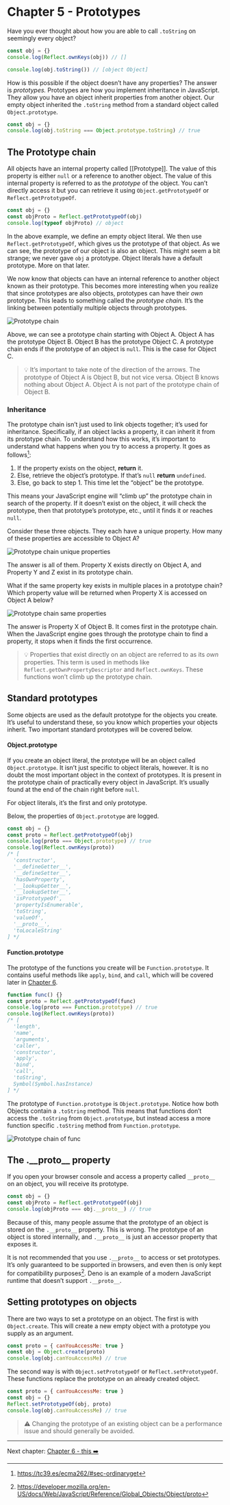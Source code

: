 # Chapter 5 - Prototypes

Have you ever thought about how you are able to call `.toString` on seemingly every object? 

```js
const obj = {}
console.log(Reflect.ownKeys(obj)) // []

console.log(obj.toString()) // [object Object]
```

How is this possible if the object doesn’t have any properties? The answer is *prototypes.* Prototypes are how you implement inheritance in JavaScript. They allow you have an object inherit properties from another object. Our empty object inherited the `.toString` method from a standard object called `Object.prototype`.

```js
const obj = {}
console.log(obj.toString === Object.prototype.toString) // true
```

## The Prototype chain

All objects have an internal property called [[Prototype]]. The value of this property is either `null` or a reference to another object. The value of this internal property is referred to as the *prototype* of the object. You can’t directly access it but you can retrieve it using `Object.getPrototypeOf` or `Reflect.getPrototypeOf`.

```js
const obj = {}
const objProto = Reflect.getPrototypeOf(obj)
console.log(typeof objProto) // object
```

In the above example, we define an empty object literal. We then use `Reflect.getPrototypeOf`, which gives us the prototype of that object. As we can see, the prototype of our object is also an object. This might seem a bit strange; we never gave `obj` a prototype. Object literals have a default prototype. More on that later. 

We now know that objects can have an internal reference to another object known as their prototype. This becomes more interesting when you realize that since prototypes are also objects, prototypes can have their *own* prototype. This leads to something called the *prototype chain.* It’s the linking between potentially multiple objects through prototypes.

![Prototype chain](../images/prototype-chain.png)

Above, we can see a prototype chain starting with Object A. Object A has the prototype Object B. Object B has the prototype Object C. A prototype chain ends if the prototype of an object is `null`. This is the case for Object C.

>💡 It’s important to take note of the direction of the arrows. The prototype of Object A is Object B, but not vice versa. Object B knows nothing about Object A. Object A is not part of the prototype chain of Object B.
>

### Inheritance

The prototype chain isn’t just used to link objects together; it’s used for inheritance. Specifically, if an object lacks a property, it can inherit it from its prototype chain. To understand how this works, it’s important to understand what happens when you try to access a property. It goes as follows[^get]:

1. If the property exists on the object, **return** it.
2. Else, retrieve the object’s prototype. If that’s `null` **return** `undefined`.
3. Else, go back to step 1. This time let the “object” be the prototype.

This means your JavaScript engine will “climb up” the prototype chain in search of the property. If it doesn’t exist on the object, it will check the prototype, then that prototype’s prototype, etc., until it finds it or reaches `null`. 

Consider these three objects. They each have a unique property. How many of these properties are accessible to Object A?

![Prototype chain unique properties](../images/prototype-unique.png)

The answer is all of them. Property X exists directly on Object A, and Property Y and Z exist in its prototype chain.

What if the same property key exists in multiple places in a prototype chain? Which property value will be returned when Property X is accessed on Object A below?

![Prototype chain same properties](../images/prototype-same.png)

The answer is Property X of Object B. It comes first in the prototype chain. When the JavaScript engine goes through the prototype chain to find a property, it stops when it finds the first occurrence.

>💡 Properties that exist directly on an object are referred to as its *own* properties. This term is used in methods like `Reflect.getOwnPropertyDescriptor` and `Reflect.ownKeys`. These functions won’t climb up the prototype chain.
>

## Standard prototypes

Some objects are used as the default prototype for the objects you create. It’s useful to understand these, so you know which properties your objects inherit. Two important standard prototypes will be covered below.

#### Object.prototype

If you create an object literal, the prototype will be an object called `Object.prototype`. It isn’t just specific to object literals, however. It is no doubt the most important object in the context of prototypes. It is present in the prototype chain of practically every object in JavaScript. It’s usually found at the end of the chain right before `null`.

For object literals, it’s the first and only prototype.

Below, the properties of `Object.prototype` are logged.

```js
const obj = {}
const proto = Reflect.getPrototypeOf(obj)
console.log(proto === Object.prototype) // true
console.log(Reflect.ownKeys(proto))
/* [
  'constructor',
  '__defineGetter__',
  '__defineSetter__',
  'hasOwnProperty',
  '__lookupGetter__',
  '__lookupSetter__',
  'isPrototypeOf',
  'propertyIsEnumerable',
  'toString',
  'valueOf',
  '__proto__',
  'toLocaleString'
] */
```

#### Function.prototype

The prototype of the functions you create will be `Function.prototype`. It contains useful methods like `apply`, `bind`, and `call`, which will be covered later in [Chapter 6](./chapter-6.md#traditional-function-using-bind-call-or-apply).

```js
function func() {}
const proto = Reflect.getPrototypeOf(func)
console.log(proto === Function.prototype) // true
console.log(Reflect.ownKeys(proto))
/* [
  'length',
  'name',
  'arguments',
  'caller',
  'constructor',
  'apply',
  'bind',
  'call',
  'toString',
  Symbol(Symbol.hasInstance)
] */
```

The prototype of `Function.prototype` is `Object.prototype`. Notice how both Objects contain a `.toString` method. This means that functions don’t access the `.toString` from `Object.prototype`, but instead access a more function specific `.toString` method from `Function.prototype`.

![Prototype chain of func](../images/prototype-function.png)

## The .\_\_proto\_\_ property

If you open your browser console and access a property called `__proto__` on an object, you will receive its prototype. 

```js
const obj = {}
const objProto = Reflect.getPrototypeOf(obj)
console.log(objProto === obj.__proto__) // true
```

Because of this, many people assume that the prototype of an object is stored *on* the `.__proto__` property. This is wrong. The prototype of an object is stored internally, and `.__proto__` is just an accessor property that exposes it.

It is not recommended that you use `.__proto__` to access or set prototypes. It’s only guaranteed to be supported in browsers, and even then is only kept for compatibility purposes[^proto]. Deno is an example of a modern JavaScript runtime that doesn’t support `.__proto__`.

## Setting prototypes on objects

There are two ways to set a prototype on an object. The first is with `Object.create`. This will create a new empty object with a prototype you supply as an argument.

```js
const proto = { canYouAccessMe: true }
const obj = Object.create(proto)
console.log(obj.canYouAccessMe) // true
```

The second way is with `Object.setPrototypeOf` or `Reflect.setPrototypeOf`. These functions replace the prototype on an already created object.

```js
const proto = { canYouAccessMe: true }
const obj = {}
Reflect.setPrototypeOf(obj, proto)
console.log(obj.canYouAccessMe) // true
```

> ⚠️ Changing the prototype of an existing object can be a performance issue and should generally be avoided.
>

<hr/>

Next chapter: [Chapter 6 - this ➡️](./chapter-6.md)

[^get]: https://tc39.es/ecma262/#sec-ordinaryget
[^proto]: https://developer.mozilla.org/en-US/docs/Web/JavaScript/Reference/Global_Objects/Object/proto